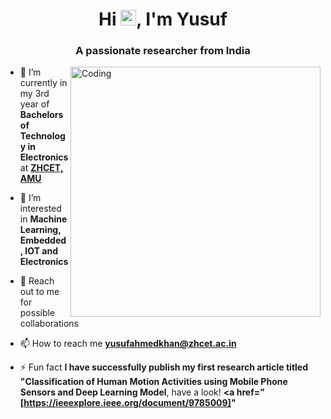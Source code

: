 
<!-- [![MasterHead](https://media-exp1.licdn.com/dms/image/C4D16AQEnpyLF9c_9tA/profile-displaybackgroundimage-shrink_200_800/0/1658758909520?e=1666224000&v=beta&t=5bYbuYguhKBfzILfiyZYKcGLVomIDJK9qnUyBmWVEHg)](https://syedimaduddin.io) -->
<h1 align="center">Hi <img height="25" src="https://raw.githubusercontent.com/TheDudeThatCode/TheDudeThatCode/master/Assets/Hi.gif">, I'm Yusuf</h1>

<h3 align="center">A passionate researcher from India</h3>
<!-- <h3 align="center">Interest in Artificial Intelligence, Embedded, IOT and Electronics</h3> -->
<img align="right" alt="Coding" width="400" src="https://www.sayyadimran.com/wp-content/uploads/2021/02/senior-front-end-developer-openings-1.gif">

- 🔭 I’m currently in my 3rd year of **Bachelors of Technology in Electronics** at **<a href="https://amu.ac.in/colleges/zakir-husain-college-of-engineering-and-technology" target="blank">ZHCET, AMU</a>**

- 🌱 I’m interested in **Machine Learning, Embedded, IOT and Electronics**

- 💬 Reach out to me for possible collaborations

- 📫 How to reach me **yusufahmedkhan@zhcet.ac.in**

- ⚡ Fun fact **I have successfully publish my first research article titled "Classification of Human Motion Activities using Mobile Phone Sensors and Deep Learning Model**, have a look! **<a href="[https://ieeexplore.ieee.org/document/9785009]"**
